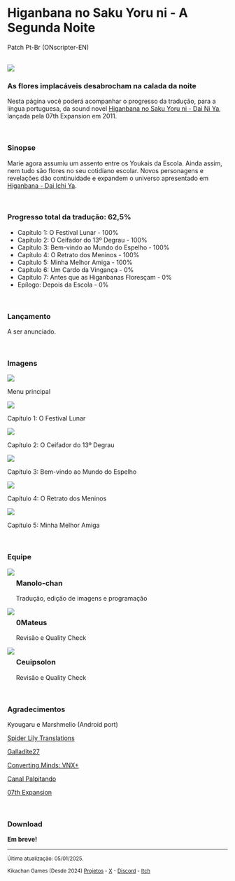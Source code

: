 <h1>Higanbana no Saku Yoru ni - A Segunda Noite</h1>
<p>Patch Pt-Br (ONscripter-EN)</p>
<br/>
<img src="https://kikachangames.github.io/higanbana2/higan2.jpg">
<br/>

<h3>As flores implacáveis desabrocham na calada da noite</h3>
<p>Nesta página você poderá acompanhar o progresso da tradução, para a língua portuguesa, da sound novel <a href="https://vndb.org/v8832" target="_blank"> Higanbana no Saku Yoru ni - Dai Ni Ya</a>, lançada pela 07th Expansion em 2011.</p>
<br/>

<h3>Sinopse</h3>
<p>Marie agora assumiu um assento entre os Youkais da Escola. Ainda assim, nem tudo são flores no seu cotidiano escolar. Novos personagens e revelações dão continuidade e expandem o universo apresentado em <a href="https://kikachangames.github.io/higanbana1-pt-br/">Higanbana - Dai Ichi Ya</a>.</p>
<br/>

<h3>Progresso total da tradução: 62,5%</h3>

<ul>
    <li>Capítulo 1: O Festival Lunar - 100%</li>
    <li>Capítulo 2: O Ceifador do 13º Degrau - 100%</li>
    <li>Capítulo 3: Bem-vindo ao Mundo do Espelho - 100%</li>
    <li>Capítulo 4: O Retrato dos Meninos - 100%</li>
    <li>Capítulo 5: Minha Melhor Amiga - 100%</li>
    <li>Capítulo 6: Um Cardo da Vingança - 0%</li>
    <li>Capítulo 7: Antes que as Higanbanas Floresçam - 0%</li>
    <li>Epílogo: Depois da Escola - 0%</li>
</ul>
<br/>

<h3>Lançamento</h3>
<p>A ser anunciado.</p>
<br/>

<h3>Imagens</h3>
<img src="https://kikachangames.github.io/higanbana2/higan2_menu.png">
<p>Menu principal</p>
<img src="https://kikachangames.github.io/higanbana2/01.png">
<p>Capítulo 1: O Festival Lunar</p>
<img src="https://kikachangames.github.io/higanbana2/02.png">
<p>Capítulo 2: O Ceifador do 13º Degrau</p>
<img src="https://kikachangames.github.io/higanbana2/03.png">
<p>Capítulo 3: Bem-vindo ao Mundo do Espelho</p>
<img src="https://kikachangames.github.io/higanbana2/renoir.png">
<p>Capítulo 4: O Retrato dos Meninos</p>
<img src="https://kikachangames.github.io/higanbana2/pacto.png">
<p>Capítulo 5: Minha Melhor Amiga</p>
<br/>

<h3>Equipe</h3>
<div>
<div style="display:inline-block;vertical-align:top;">
<img src="https://kikachangames.github.io/air/manolo.png">
</div>
<div style="display:inline-block;">
<h3>Manolo-chan</h3>
  <p>Tradução, edição de imagens e programação</p>
</div>
  <br/>

<div style="display:inline-block;vertical-align:top;">
<img src="https://kikachangames.github.io/higanbana2/0mateus.png">
</div>
<div style="display:inline-block;">
  <h3>0Mateus</h3>
    <p>Revisão e Quality Check</p>
</div>
<br/>

<div style="display:inline-block;vertical-align:top;">
<img src="https://kikachangames.github.io/air/ceuipsolon.png">
</div>
<div style="display:inline-block;">
  <h3>Ceuipsolon</h3>
   <p>Revisão e Quality Check</p>
</div>
<br/>
</div>
<br/>

<h3>Agradecimentos</h3>
<p>Kyougaru e Marshmelio (Android port)</p>
<p><a href="https://www.spiderlilytranslations.com" target="_blank">Spider Lily Translations</a></p>
<p><a href="https://github.com/Galladite27/ONScripter-EN" target="_blank">Galladite27</a></p>
<p><a href="https://vnx.uvnworks.com/" target="_blank">Converting Minds: VNX+</a></p>
<p><a href="https://www.youtube.com/@Palpitando_123" target="_blank">Canal Palpitando</a></p>
<p><a href="https://07th-expansion.net" target="_blank">07th Expansion</a></p>
<br/>

<h3>Download</h3>

<p><b>Em breve!</b></p>

<hr>
<p><small>Última atualização: 05/01/2025.</small></p>
<p><small>Kikachan Games (Desde 2024) <a href="https://kikachangames.github.io/projetos/">Projetos</a> - <a href="https://twitter.com/kikachangames/" target="_blank">X</a> - <a href="https://discord.gg/jsm8yKtu2E" target="_blank">Discord</a> - <a href="https://kikachan-games.itch.io/" target="_blank">Itch</a></small></p>

